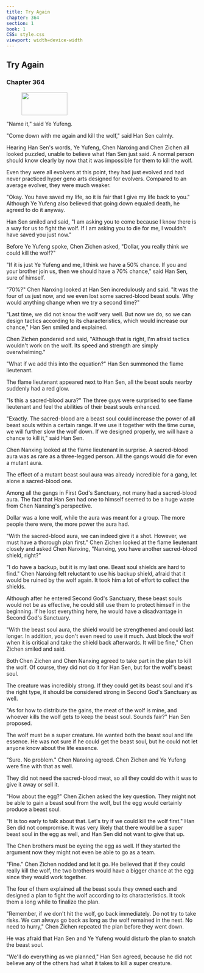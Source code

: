 ```yaml
---
title: Try Again
chapter: 364
section: 1
book: 1
CSS: style.css
viewport: width=device-width
---
```


## Try Again

### Chapter 364

<figure>
	<img src="../Images/gem.gif" alt="" id="gem" width="120" height="60" />
</figure>

"Name it," said Ye Yufeng.

"Come down with me again and kill the wolf," said Han Sen calmly.

Hearing Han Sen's words, Ye Yufeng, Chen Nanxing and Chen Zichen all looked puzzled, unable to believe what Han Sen just said. A normal person should know clearly by now that it was impossible for them to kill the wolf.

Even they were all evolvers at this point, they had just evolved and had never practiced hyper geno arts designed for evolvers. Compared to an average evolver, they were much weaker.

"Okay. You have saved my life, so it is fair that I give my life back to you." Although Ye Yufeng also believed that going down equaled death, he agreed to do it anyway.

Han Sen smiled and said, "I am asking you to come because I know there is a way for us to fight the wolf. If I am asking you to die for me, I wouldn't have saved you just now."

Before Ye Yufeng spoke, Chen Zichen asked, "Dollar, you really think we could kill the wolf?"

"If it is just Ye Yufeng and me, I think we have a 50% chance. If you and your brother join us, then we should have a 70% chance," said Han Sen, sure of himself.

"70%?" Chen Nanxing looked at Han Sen incredulously and said. "It was the four of us just now, and we even lost some sacred-blood beast souls. Why would anything change when we try a second time?"

"Last time, we did not know the wolf very well. But now we do, so we can design tactics according to its characteristics, which would increase our chance," Han Sen smiled and explained.

Chen Zichen pondered and said, "Although that is right, I'm afraid tactics wouldn't work on the wolf. Its speed and strength are simply overwhelming."

"What if we add this into the equation?" Han Sen summoned the flame lieutenant.

The flame lieutenant appeared next to Han Sen, all the beast souls nearby suddenly had a red glow.

"Is this a sacred-blood aura?" The three guys were surprised to see flame lieutenant and feel the abilities of their beast souls enhanced.

"Exactly. The sacred-blood are a beast soul could increase the power of all beast souls within a certain range. If we use it together with the time curse, we will further slow the wolf down. If we designed properly, we will have a chance to kill it," said Han Sen.

Chen Nanxing looked at the flame lieutenant in surprise. A sacred-blood aura was as rare as a three-legged person. All the gangs would die for even a mutant aura.

The effect of a mutant beast soul aura was already incredible for a gang, let alone a sacred-blood one.

Among all the gangs in First God's Sanctuary, not many had a sacred-blood aura. The fact that Han Sen had one to himself seemed to be a huge waste from Chen Nanxing's perspective.

Dollar was a lone wolf, while the aura was meant for a group. The more people there were, the more power the aura had.

"With the sacred-blood aura, we can indeed give it a shot. However, we must have a thorough plan first." Chen Zichen looked at the flame lieutenant closely and asked Chen Nanxing, "Nanxing, you have another sacred-blood shield, right?"

"I do have a backup, but it is my last one. Beast soul shields are hard to find." Chen Nanxing felt reluctant to use his backup shield, afraid that it would be ruined by the wolf again. It took him a lot of effort to collect the shields.

Although after he entered Second God's Sanctuary, these beast souls would not be as effective, he could still use them to protect himself in the beginning. If he lost everything here, he would have a disadvantage in Second God's Sanctuary.

"With the beast soul aura, the shield would be strengthened and could last longer. In addition, you don't even need to use it much. Just block the wolf when it is critical and take the shield back afterwards. It will be fine," Chen Zichen smiled and said.

Both Chen Zichen and Chen Nanxing agreed to take part in the plan to kill the wolf. Of course, they did not do it for Han Sen, but for the wolf's beast soul.

The creature was incredibly strong. If they could get its beast soul and it's the right type, it should be considered strong in Second God's Sanctuary as well.

"As for how to distribute the gains, the meat of the wolf is mine, and whoever kills the wolf gets to keep the beast soul. Sounds fair?" Han Sen proposed.

The wolf must be a super creature. He wanted both the beast soul and life essence. He was not sure if he could get the beast soul, but he could not let anyone know about the life essence.

"Sure. No problem." Chen Nanxing agreed. Chen Zichen and Ye Yufeng were fine with that as well.

They did not need the sacred-blood meat, so all they could do with it was to give it away or sell it.

"How about the egg?" Chen Zichen asked the key question. They might not be able to gain a beast soul from the wolf, but the egg would certainly produce a beast soul.

"It is too early to talk about that. Let's try if we could kill the wolf first." Han Sen did not compromise. It was very likely that there would be a super beast soul in the egg as well, and Han Sen did not want to give that up.

The Chen brothers must be eyeing the egg as well. If they started the argument now they might not even be able to go as a team.

"Fine." Chen Zichen nodded and let it go. He believed that if they could really kill the wolf, the two brothers would have a bigger chance at the egg since they would work together.

The four of them explained all the beast souls they owned each and designed a plan to fight the wolf according to its characteristics. It took them a long while to finalize the plan.

"Remember, if we don't hit the wolf, go back immediately. Do not try to take risks. We can always go back as long as the wolf remained in the nest. No need to hurry," Chen Zichen repeated the plan before they went down.

He was afraid that Han Sen and Ye Yufeng would disturb the plan to snatch the beast soul.

"We'll do everything as we planned," Han Sen agreed, because he did not believe any of the others had what it takes to kill a super creature.